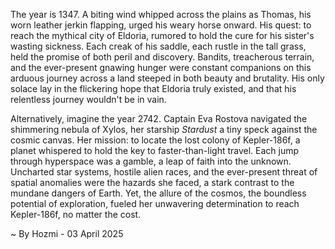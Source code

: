 
The year is 1347.  A biting wind whipped across the plains as Thomas, his worn leather jerkin flapping, urged his weary horse onward.  His quest: to reach the mythical city of Eldoria, rumored to hold the cure for his sister's wasting sickness.  Each creak of his saddle, each rustle in the tall grass, held the promise of both peril and discovery.  Bandits, treacherous terrain, and the ever-present gnawing hunger were constant companions on this arduous journey across a land steeped in both beauty and brutality.  His only solace lay in the flickering hope that Eldoria truly existed, and that his relentless journey wouldn't be in vain.

Alternatively, imagine the year 2742.  Captain Eva Rostova navigated the shimmering nebula of Xylos, her starship *Stardust* a tiny speck against the cosmic canvas.  Her mission: to locate the lost colony of Kepler-186f, a planet whispered to hold the key to faster-than-light travel.  Each jump through hyperspace was a gamble, a leap of faith into the unknown.  Uncharted star systems, hostile alien races, and the ever-present threat of spatial anomalies were the hazards she faced, a stark contrast to the mundane dangers of Earth. Yet, the allure of the cosmos, the boundless potential of exploration, fueled her unwavering determination to reach Kepler-186f, no matter the cost.

~ By Hozmi - 03 April 2025
